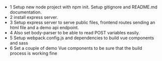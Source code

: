 - 1 Setup new node project with npm init. Setup gitignore and README.md documentation.
- 2 install express server.
- 3 Setup express server to serve public files, frontend routes sending an html file and a demo api endpoint.
- 4 Also set body-parser to be able to read POST variables easily.
- 5 Setup webpack.config.js and dependencies to build vue components and sass
- 6 Set a couple of demo Vue components to be sure that the build process is working fine
